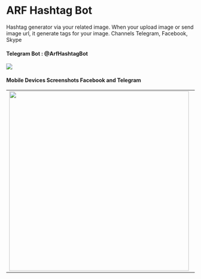 # ARF Hashtag Bot
Hashtag generator via your related image.
When your upload image or send image url, it generate tags for your image. Channels Telegram, Facebook, Skype

<h4>Telegram Bot : @ArfHashtagBot</h4>
<img src="https://github.com/mecitsem/hashtagbot/blob/master/HashtagBot/Arf.HashtagBot/Content/Images/arf_hashtag_bot_telegram_screenshot.png">


<h4>Mobile Devices Screenshots Facebook and Telegram</h4>
<table>
    <tr>
    <td><img src="https://github.com/mecitsem/hashtagbot/blob/master/HashtagBot/Arf.HashtagBot/Content/Images/facebook_screenshot.jpg" width="480"></td>
    <td><img src="https://github.com/mecitsem/hashtagbot/blob/master/HashtagBot/Arf.HashtagBot/Content/Images/telegram_screenshot.jpg" width="480"></td>
    </tr>
</table>


